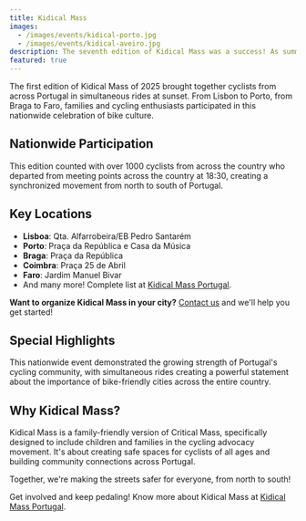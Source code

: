 ```yaml
---
title: Kidical Mass
images:
  - /images/events/kidical-porto.jpg
  - /images/events/kidical-aveiro.jpg
description: The seventh edition of Kidical Mass was a success! As summer heats up, we cycled through the city at sunset, from north to south of the country.
featured: true
---
```


The first edition of Kidical Mass of 2025 brought together cyclists from across Portugal in simultaneous rides at sunset. From Lisbon to Porto, from Braga to Faro, families and cycling enthusiasts participated in this nationwide celebration of bike culture.

## Nationwide Participation

This edition counted with over 1000 cyclists from across the country who departed from meeting points across the country at 18:30, creating a synchronized movement from north to south of Portugal.

## Key Locations

- **Lisboa**: Qta. Alfarrobeira/EB Pedro Santarém
- **Porto**: Praça da República e Casa da Música
- **Braga**: Praça da República
- **Coimbra**: Praça 25 de Abril
- **Faro**: Jardim Manuel Bivar
- And many more! Complete list at [Kidical Mass Portugal](https://kidicalmass.pt/#onde).

**Want to organize Kidical Mass in your city?** [Contact us](mailto:kidicalmass.pt@gmail.com) and we'll help you get started!

## Special Highlights

This nationwide event demonstrated the growing strength of Portugal's cycling community, with simultaneous rides creating a powerful statement about the importance of bike-friendly cities across the entire country.

## Why Kidical Mass?

Kidical Mass is a family-friendly version of Critical Mass, specifically designed to include children and families in the cycling advocacy movement. It's about creating safe spaces for cyclists of all ages and building community connections across Portugal.

Together, we're making the streets safer for everyone, from north to south! 

Get involved and keep pedaling! Know more about Kidical Mass at [Kidical Mass Portugal](https://kidicalmass.pt).
